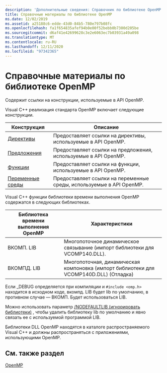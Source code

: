 ```yaml
---
description: 'Дополнительные сведения: Справочник по библиотеке OpenMP'
title: Справочные материалы по библиотеке OpenMP
ms.date: 12/02/2019
ms.assetid: a25188c6-edde-43d0-84b5-780e797b08fc
ms.openlocfilehash: fa1f654835afef94b0e00f52bebb0b7300d205be
ms.sourcegitcommit: d6af41e42699628c3e2e6063ec7b03931a49a098
ms.translationtype: MT
ms.contentlocale: ru-RU
ms.lasthandoff: 12/11/2020
ms.locfileid: "97342365"
---
```

# <a name="openmp-library-reference"></a>Справочные материалы по библиотеке OpenMP

Содержит ссылки на конструкции, используемые в API OpenMP.

Visual C++ реализация стандарта OpenMP включает следующие конструкции.

|Конструкция|Описание|
|---------------|-----------------|
|[Директивы](openmp-directives.md)|Предоставляет ссылки на директивы, используемые в API OpenMP.|
|[Предложения](openmp-clauses.md)|Предоставляет ссылки на предложения, используемые в API OpenMP.|
|[Функции](openmp-functions.md)|Предоставляет ссылки на функции, используемые в API OpenMP.|
|[Переменные среды](openmp-environment-variables.md)|Предоставляет ссылки на переменные среды, используемые в API OpenMP.|

Visual C++ функции библиотеки времени выполнения OpenMP содержатся в следующих библиотеках.

|Библиотека времени выполнения OpenMP|Характеристики|
|------------------------------|---------------------|
|ВКОМП. LIB|Многопоточное динамическое связывание (импорт библиотеки для VCOMP140.DLL).|
|ВКОМПД. LIB|Многопоточная, динамическая компоновка (импорт библиотеки для VCOMP140D.DLL) (Отладка)|

Если _DEBUG определяется при компиляции и `#include <omp.h>` находится в исходном коде, вкомпд. LIB будет lib по умолчанию, в противном случае — ВКОМП. Будет использоваться LIB.

Можно использовать параметр [/NODEFAULTLIB (игнорировать библиотеки)](../../../build/reference/nodefaultlib-ignore-libraries.md) , чтобы удалить библиотеку lib по умолчанию и явно связать ее с используемой программой LIB.

Библиотеки DLL OpenMP находятся в каталоге распространяемого Visual C++ и должны распространяться с приложениями, использующими OpenMP.

## <a name="see-also"></a>См. также раздел

[OpenMP](../../../parallel/openmp/openmp-in-visual-cpp.md)
